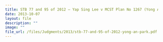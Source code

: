 ```yaml
---
title: STB 77 and 95 of 2012 – Yap Sing Lee v MCST Plan No 1267 (Yong An Park)
date: 2013-10-07
layout: file
description: ""
image: ""
file_url: /files/Judgments/2013/stb-77-and-95-of-2012-yong-an-park.pdf
---
```


